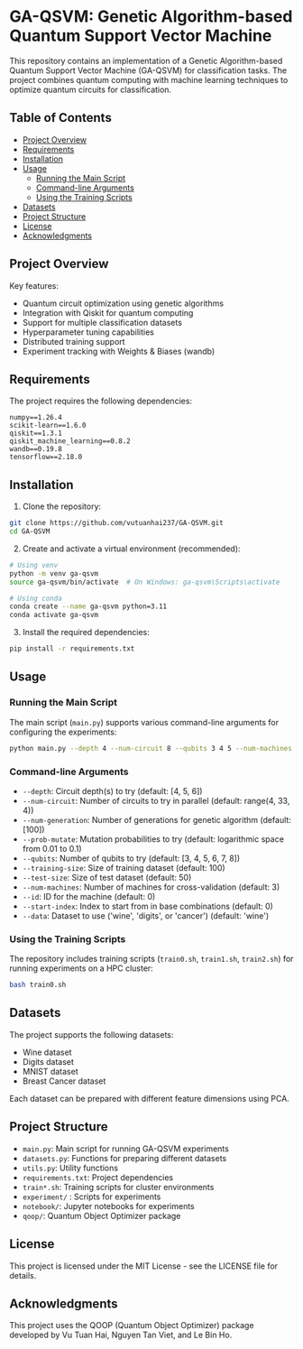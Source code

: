 # GA-QSVM: Genetic Algorithm-based Quantum Support Vector Machine

This repository contains an implementation of a Genetic Algorithm-based Quantum Support Vector Machine (GA-QSVM) for classification tasks. The project combines quantum computing with machine learning techniques to optimize quantum circuits for classification.

## Table of Contents

- [Project Overview](#project-overview)
- [Requirements](#requirements)
- [Installation](#installation)
- [Usage](#usage)
  - [Running the Main Script](#running-the-main-script)
  - [Command-line Arguments](#command-line-arguments)
  - [Using the Training Scripts](#using-the-training-scripts)
- [Datasets](#datasets)
- [Project Structure](#project-structure)
- [License](#license)
- [Acknowledgments](#acknowledgments)

## Project Overview

Key features:
- Quantum circuit optimization using genetic algorithms
- Integration with Qiskit for quantum computing
- Support for multiple classification datasets
- Hyperparameter tuning capabilities
- Distributed training support
- Experiment tracking with Weights & Biases (wandb)

## Requirements

The project requires the following dependencies:
```
numpy==1.26.4
scikit-learn==1.6.0
qiskit==1.3.1
qiskit_machine_learning==0.8.2
wandb==0.19.8
tensorflow==2.18.0
```

## Installation

1. Clone the repository:
```bash
git clone https://github.com/vutuanhai237/GA-QSVM.git
cd GA-QSVM
```

2. Create and activate a virtual environment (recommended):
```bash
# Using venv
python -m venv ga-qsvm
source ga-qsvm/bin/activate  # On Windows: ga-qsvm\Scripts\activate

# Using conda
conda create --name ga-qsvm python=3.11
conda activate ga-qsvm
```

3. Install the required dependencies:
```bash
pip install -r requirements.txt
```

## Usage

### Running the Main Script

The main script (`main.py`) supports various command-line arguments for configuring the experiments:

```bash
python main.py --depth 4 --num-circuit 8 --qubits 3 4 5 --num-machines 3 --id 0 --training-size 300 --test-size 0 --data digits
```

### Command-line Arguments

- `--depth`: Circuit depth(s) to try (default: [4, 5, 6])
- `--num-circuit`: Number of circuits to try in parallel (default: range(4, 33, 4))
- `--num-generation`: Number of generations for genetic algorithm (default: [100])
- `--prob-mutate`: Mutation probabilities to try (default: logarithmic space from 0.01 to 0.1)
- `--qubits`: Number of qubits to try (default: [3, 4, 5, 6, 7, 8])
- `--training-size`: Size of training dataset (default: 100)
- `--test-size`: Size of test dataset (default: 50)
- `--num-machines`: Number of machines for cross-validation (default: 3)
- `--id`: ID for the machine (default: 0)
- `--start-index`: Index to start from in base combinations (default: 0)
- `--data`: Dataset to use ('wine', 'digits', or 'cancer') (default: 'wine')

### Using the Training Scripts

The repository includes training scripts (`train0.sh`, `train1.sh`, `train2.sh`) for running experiments on a HPC cluster:

```bash
bash train0.sh
```

## Datasets

The project supports the following datasets:
- Wine dataset
- Digits dataset
- MNIST dataset
- Breast Cancer dataset

Each dataset can be prepared with different feature dimensions using PCA.

## Project Structure

- `main.py`: Main script for running GA-QSVM experiments
- `datasets.py`: Functions for preparing different datasets
- `utils.py`: Utility functions
- `requirements.txt`: Project dependencies
- `train*.sh`: Training scripts for cluster environments
- `experiment/` : Scripts for experiments
- `notebook/`: Jupyter notebooks for experiments
- `qoop/`: Quantum Object Optimizer package

## License

This project is licensed under the MIT License - see the LICENSE file for details.

## Acknowledgments

This project uses the QOOP (Quantum Object Optimizer) package developed by Vu Tuan Hai, Nguyen Tan Viet, and Le Bin Ho.

